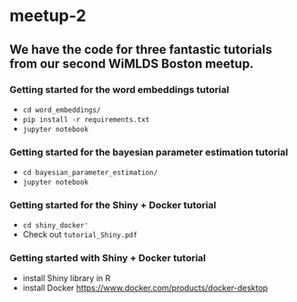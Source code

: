 # meetup-2

## We have the code for three fantastic tutorials from our second WiMLDS Boston meetup.

### Getting started for the word embeddings tutorial
- `cd word_embeddings/`
- `pip install -r requirements.txt`
- `jupyter notebook`

### Getting started for the bayesian parameter estimation tutorial
- `cd bayesian_parameter_estimation/`
- `jupyter notebook`

### Getting started for the Shiny + Docker tutorial
- `cd shiny_docker'`
- Check out `tutorial_Shiny.pdf`

### Getting started with Shiny + Docker tutorial
- install Shiny library in R
- install Docker https://www.docker.com/products/docker-desktop
